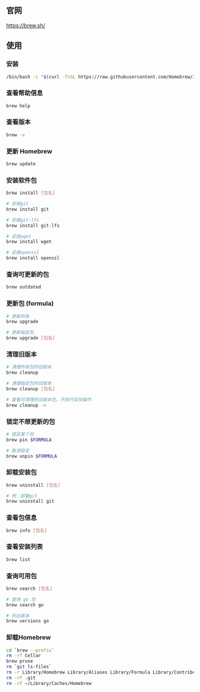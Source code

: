 
## 官网

<https://brew.sh/>

## 使用

### 安装

```bash
/bin/bash -c "$(curl -fsSL https://raw.githubusercontent.com/Homebrew/install/HEAD/install.sh)"
```

### 查看帮助信息

```bash
brew help
```

### 查看版本

```bash
brew -v
```

### 更新 Homebrew

```bash
brew update
```

### 安装软件包

```bash
brew install [包名]

# 安装git
brew install git

# 安装git-lfs
brew install git-lfs

# 安装wget
brew install wget

# 安装openssl
brew install openssl
```

### 查询可更新的包

```bash
brew outdated
```

### 更新包 (formula)

```bash
# 更新所有
brew upgrade

# 更新指定包
brew upgrade [包名]
```

### 清理旧版本

```bash
# 清理所有包的旧版本
brew cleanup 

# 清理指定包的旧版本
brew cleanup [包名]

# 查看可清理的旧版本包，不执行实际操作
brew cleanup -n
```

### 锁定不想更新的包

```bash
# 锁定某个包
brew pin $FORMULA

# 取消锁定
brew unpin $FORMULA
```

### 卸载安装包

```bash
brew uninstall [包名]

# 例：卸载git
brew uninstall git
```

### 查看包信息

```bash
brew info [包名]
```

### 查看安装列表

```bash
brew list
```

### 查询可用包

```bash
brew search [包名]

# 查询 go 包
brew search go

# 列出版本
brew versions go
```

### 卸载Homebrew

```bash
cd `brew --prefix`
rm -rf Cellar
brew prune
rm `git ls-files`
rm -r Library/Homebrew Library/Aliases Library/Formula Library/Contributions
rm -rf .git
rm -rf ~/Library/Caches/Homebrew
```
